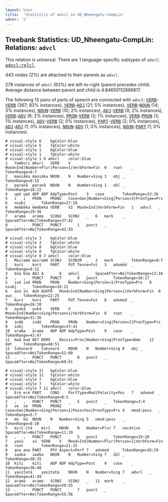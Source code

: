 ```yaml
---
layout: base
title:  'Statistics of advcl in UD_Nheengatu-CompLin'
udver: '2'
---
```


## Treebank Statistics: UD_Nheengatu-CompLin: Relations: `advcl`

This relation is universal.
There are 1 language-specific subtypes of `advcl`: <tt><a href="yrl_complin-dep-advcl-relcl.html">advcl:relcl</a></tt>.

443 nodes (2%) are attached to their parents as `advcl`.

278 instances of `advcl` (63%) are left-to-right (parent precedes child).
Average distance between parent and child is 4.84650112866817.

The following 13 pairs of parts of speech are connected with `advcl`: <tt><a href="yrl_complin-pos-VERB.html">VERB</a></tt>-<tt><a href="yrl_complin-pos-VERB.html">VERB</a></tt> (367; 83% instances), <tt><a href="yrl_complin-pos-VERB.html">VERB</a></tt>-<tt><a href="yrl_complin-pos-ADJ.html">ADJ</a></tt> (21; 5% instances), <tt><a href="yrl_complin-pos-VERB.html">VERB</a></tt>-<tt><a href="yrl_complin-pos-NOUN.html">NOUN</a></tt> (14; 3% instances), <tt><a href="yrl_complin-pos-NOUN.html">NOUN</a></tt>-<tt><a href="yrl_complin-pos-VERB.html">VERB</a></tt> (10; 2% instances), <tt><a href="yrl_complin-pos-ADJ.html">ADJ</a></tt>-<tt><a href="yrl_complin-pos-VERB.html">VERB</a></tt> (9; 2% instances), <tt><a href="yrl_complin-pos-VERB.html">VERB</a></tt>-<tt><a href="yrl_complin-pos-ADV.html">ADV</a></tt> (9; 2% instances), <tt><a href="yrl_complin-pos-PRON.html">PRON</a></tt>-<tt><a href="yrl_complin-pos-VERB.html">VERB</a></tt> (3; 1% instances), <tt><a href="yrl_complin-pos-VERB.html">VERB</a></tt>-<tt><a href="yrl_complin-pos-PRON.html">PRON</a></tt> (3; 1% instances), <tt><a href="yrl_complin-pos-ADV.html">ADV</a></tt>-<tt><a href="yrl_complin-pos-VERB.html">VERB</a></tt> (2; 0% instances), <tt><a href="yrl_complin-pos-PART.html">PART</a></tt>-<tt><a href="yrl_complin-pos-VERB.html">VERB</a></tt> (2; 0% instances), <tt><a href="yrl_complin-pos-ADJ.html">ADJ</a></tt>-<tt><a href="yrl_complin-pos-ADJ.html">ADJ</a></tt> (1; 0% instances), <tt><a href="yrl_complin-pos-NOUN.html">NOUN</a></tt>-<tt><a href="yrl_complin-pos-ADV.html">ADV</a></tt> (1; 0% instances), <tt><a href="yrl_complin-pos-NOUN.html">NOUN</a></tt>-<tt><a href="yrl_complin-pos-PART.html">PART</a></tt> (1; 0% instances).


~~~ conllu
# visual-style 6	bgColor:blue
# visual-style 6	fgColor:white
# visual-style 1	bgColor:blue
# visual-style 1	fgColor:white
# visual-style 1 6 advcl	color:blue
1	Yamburi	mburi	VERB	V	Mood=Ind|Number=Plur|Person=1|VerbForm=Fin	0	root	_	TokenRange=0:7
2	maniáka	maniáka	NOUN	N	Number=Sing	1	obj	_	TokenRange=8:15
3	paranã	paranã	NOUN	N	Number=Sing	1	obl	_	TokenRange=16:22
4	upé	upé	ADP	ADP	AdpType=Post	3	case	_	TokenRange=23:26
5	i	i	PRON	PRON2	Case=Gen|Number=Sing|Person=3|PronType=Prs	6	nsubj	_	TokenRange=27:28
6	membeka	membeka	VERB	V2	Mood=Ind|VerbForm=Fin	1	advcl	_	TokenRange=29:36
7	arama	arama	SCONJ	SCONJ	_	6	mark	_	SpaceAfter=No|TokenRange=37:42
8	.	.	PUNCT	PUNCT	_	1	punct	_	SpaceAfter=No|TokenRange=42:43

~~~


~~~ conllu
# visual-style 3	bgColor:blue
# visual-style 3	fgColor:white
# visual-style 8	bgColor:blue
# visual-style 8	fgColor:white
# visual-style 8 3 advcl	color:blue
1	Mairamé	mairamé	SCONJ	SCONJR	_	3	mark	_	TokenRange=0:7
2	kurí	kurí	PART	FUT	Tense=Fut	3	advmod	_	TokenRange=8:12
3	bũa	bũa	ADJ	A	_	8	advcl	_	SpaceAfter=No|TokenRange=13:16
4	,	,	PUNCT	PUNCT	_	8	punct	_	TokenRange=16:17
5	ixé	ixé	PRON	PRON	Number=Sing|Person=1|PronType=Prs	8	nsubj	_	TokenRange=18:21
6	asú	sú	AUX	AUXFR	Mood=Ind|Number=Sing|Person=1|VerbForm=Fin	8	aux	_	TokenRange=22:25
7	kurí	kurí	PART	FUT	Tense=Fut	8	advmod	_	TokenRange=26:30
8	ayuká	yuká	VERB	V	Mood=Ind|Number=Sing|Person=1|VerbForm=Fin	0	root	_	TokenRange=31:36
9	indé	indé	PRON	PRON	Number=Sing|Person=2|PronType=Prs	8	iobj	_	TokenRange=37:41
10	arama	arama	ADP	ADP	AdpType=Post	9	case	_	TokenRange=42:47
11	kwá	kwá	DET	DEMX	Deixis=Prox|Number=Sing|PronType=Dem	12	det	_	TokenRange=48:51
12	tukunaré	tukunaré	NOUN	N	Number=Sing	8	obj	_	SpaceAfter=No|TokenRange=52:60
13	.	.	PUNCT	PUNCT	_	8	punct	_	SpaceAfter=No|TokenRange=60:61

~~~


~~~ conllu
# visual-style 11	bgColor:blue
# visual-style 11	fgColor:white
# visual-style 7	bgColor:blue
# visual-style 7	fgColor:white
# visual-style 7 11 advcl	color:blue
1	Eré	eré	PART	CONS	PartType=Mod|Polarity=Pos	7	advmod	_	SpaceAfter=No|TokenRange=0:3
2	,	,	PUNCT	PUNCT	_	5	punct	_	TokenRange=3:4
3	se	se	PRON	PRON2	Case=Gen|Number=Sing|Person=1|Poss=Yes|PronType=Prs	4	nmod:poss	_	TokenRange=5:7
4	mú	mú	NOUN	N	Number=Sing	5	nmod:poss	_	TokenRange=8:10
5	mirĩ-itá	mirĩ	NOUN	N	Number=Plur	7	vocative	_	SpaceAfter=No|TokenRange=11:19
6	,	,	PUNCT	PUNCT	_	5	punct	_	TokenRange=19:20
7	yasú	sú	VERB	V	Mood=Ind|Number=Plur|Person=1|VerbForm=Fin	0	root	_	TokenRange=21:25
8	ana	ana	PART	PFV	Aspect=Perf	7	advmod	_	TokenRange=26:29
9	iwaka	iwaka	NOUN	N	Number=Sing	7	obl	_	TokenRange=30:35
10	kití	kití	ADP	ADP	AdpType=Post	9	case	_	TokenRange=36:40
11	yasitatá	yasitatá	NOUN	N	Number=Sing	7	advcl	_	TokenRange=41:49
12	arama	arama	SCONJ	SCONJ	_	11	mark	_	SpaceAfter=No|TokenRange=50:55
13	.	.	PUNCT	PUNCT	_	7	punct	_	SpaceAfter=No|TokenRange=55:56

~~~


